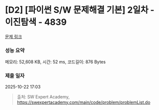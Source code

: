 # [D2] [파이썬 S/W 문제해결 기본] 2일차 - 이진탐색 - 4839 

[문제 링크](https://swexpertacademy.com/main/code/problem/problemDetail.do?contestProbId=AWTLcyA6qAMDFAVT) 

### 성능 요약

메모리: 52,608 KB, 시간: 52 ms, 코드길이: 876 Bytes

### 제출 일자

2025-10-22 17:03



> 출처: SW Expert Academy, https://swexpertacademy.com/main/code/problem/problemList.do